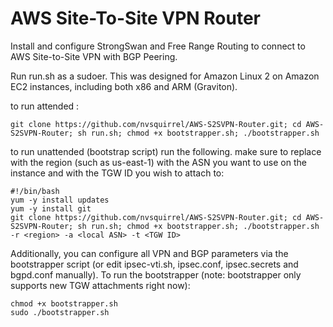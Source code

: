 # AWS Site-To-Site VPN Router

Install and configure StrongSwan and Free Range Routing to connect to AWS Site-to-Site VPN with BGP Peering.


Run run.sh as a sudoer. This was designed for Amazon Linux 2 on Amazon EC2 instances, including both x86 and ARM (Graviton). 

to run attended :

```
git clone https://github.com/nvsquirrel/AWS-S2SVPN-Router.git; cd AWS-S2SVPN-Router; sh run.sh; chmod +x bootstrapper.sh; ./bootstrapper.sh
```

to run unattended (bootstrap script) run the following. make sure to replace <region> with the region (such as us-east-1) <local ASN> with the ASN you want to use on the instance and <TGW ID> with the TGW ID you wish to attach to:

```
#!/bin/bash
yum -y install updates
yum -y install git
git clone https://github.com/nvsquirrel/AWS-S2SVPN-Router.git; cd AWS-S2SVPN-Router; sh run.sh; chmod +x bootstrapper.sh; ./bootstrapper.sh -r <region> -a <local ASN> -t <TGW ID>
```

Additionally, you can configure all VPN and BGP parameters via the bootstrapper script (or edit ipsec-vti.sh, ipsec.conf, ipsec.secrets and bgpd.conf manually). To run the bootstrapper (note: bootstrapper only supports new TGW attachments right now):

```
chmod +x bootstrapper.sh
sudo ./bootstrapper.sh
```
